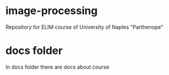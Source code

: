 # image-processing
Repository for ELIM course of University of Naples "Parthenope"

# docs folder
In docs folder there are docs about course
